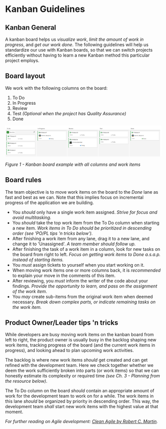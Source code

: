 # Kanban Guidelines

## Kanban General

A kanban board helps us *visualize work*, *limit the amount of work in progress*, and *get our work done*.
The following guidelines will help us standardize our use with Kanban boards, so that we can switch projects efficiently without having to learn a new Kanban method this particular project employs.

## Board layout

We work with the following columns on the board:

1. To Do
2. In Progress
3. Review
4. Test _(Optional when the project has Quality Assurance)_
5. Done

![Figure 1 - Example of a default Kanban Board](Images/KanbanExample.png)

_Figure 1 - Kanban board example with all columns and work items_

## Board rules

The team objective is to move work items on the board to the _Done_ lane as fast and best as we can. Note that this implies focus on incremental progress of the application we are building.

- You *should* only have a single work item assigned.
_Strive for focus and avoid multitasking._
- You *should* take the top work item from the To Do column when starting a new item.
_Work items in To Do *should* be prioritized in descending order (see 'PO/PL tips 'n tricks below')._
- After finishing a work item from any lane, drag it to a new lane, and change it to 'Unassigned'.
_A team member *should* follow up._
- After finishing the task of a work item in a column, look for new tasks on the board from right to left.
_Focus on getting work items to Done a.s.a.p. instead of starting items._
- You *must* assign tickets to yourself when you start working on it.
- When moving work items one or more columns back, it is *recommended* to explain your move in the comments of this item.
- After reviewing, you *must* inform the writer of the code about your findings.
_Provide the opportunity to learn, and pass on the assignment of the work item._
- You *may* create sub-items from the original work item when deemed necessary.
_Break down complex parts, or indicate remaining tasks on the work item._

## Product Owner/Leader tips 'n tricks

While developers are busy moving work items on the kanban board from left to right, the product owner is usually busy in the backlog shaping new work items, tracking progress of the board (and the current work items in progress), and looking ahead to plan upcoming work activities.

The backlog is where new work items *should* get created and can get refined with the development team. Here we check together whether we deem the work sufficiently broken into parts (or work items) so that we can honestly estimate its complexity or required time _(see Ch. 3 - Planning from the resource below)_.

The To Do column on the board *should* contain an appropriate amount of work for the development team to work on for a while. The work items in this lane *should* be organized by priority in descending order. This way, the development team *shall* start new work items with the highest value at that moment.

_For further reading on Agile development: [Clean Agile by Robert C. Martin](https://www.goodreads.com/book/show/45280021-clean-agile)._
